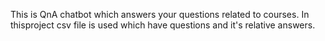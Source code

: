 This is QnA chatbot which answers your questions related to courses. In thisproject csv file is used which have questions and it's relative answers.
